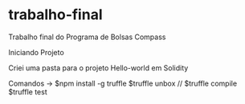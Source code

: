 # trabalho-final
Trabalho final do Programa de Bolsas Compass

Iniciando Projeto

Criei uma pasta para o projeto Hello-world em Solidity

Comandos -> 
    $npm install -g truffle
    $truffle unbox
    //
    $truffle compile
    $truffle test
    